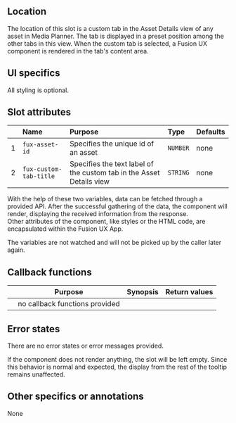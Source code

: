 ## Location
The location of this slot is a custom tab in the Asset Details view of any asset in Media Planner. The tab is displayed in a preset position among the other tabs in this view. When the custom tab is selected, a Fusion UX component is rendered in the tab's content area.

## UI specifics
All styling is optional.

## Slot attributes
|  | Name        | Purpose                                                              | Type     | Defaults |
|-:|:------------|:---------------------------------------------------------------------|:---------|:---------|
|1 | `fux-asset-id`    | Specifies the unique id of an asset                                  | `NUMBER` | none     |
|2 | `fux-custom-tab-title`| Specifies the text label of the custom tab in the Asset Details view | `STRING` | none     | 

With the help of these two variables, data can be fetched through a provided API. After the successful gathering of the data, the component will render, displaying the received information from the response.\
Other attributes of the component, like styles or the HTML code, are encapsulated within the Fusion UX App. 

The variables are not watched and will not be picked up by the caller later again. 

## Callback functions
|  | Purpose       | Synopsis   | Return values |
|-:|---------------|:-----------|:--------------|
|  | no callback functions provided| | |

## Error states
There are no error states or error messages provided.

If the component does not render anything, the slot will be left empty. Since this behavior is normal and expected, the display from the rest of the tooltip remains unaffected.

## Other specifics or annotations
None
